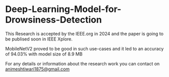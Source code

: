 # Deep-Learning-Model-for-Drowsiness-Detection 
This Research is accepted by the IEEE.org in 2024 and the paper is going to be publised soon in IEEE Xplore. 

MobileNetV2 proved to be good in such use-cases and it led to an accuracy of 94.03% with model size of 8.9 MB

For any details or information about the research work you can contact on animeshtiwari1875@gmail.com
